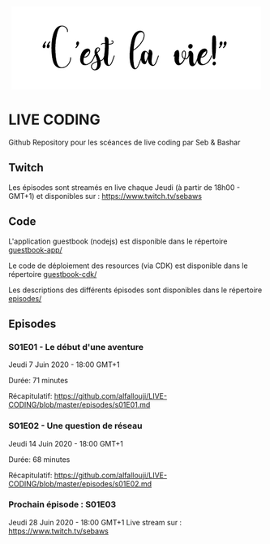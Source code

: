 
<p align="center"><img src="https://raw.githubusercontent.com/alfallouji/LIVE-CODING/master/episodes/assets/cestlavie.jpg" /></p>

# LIVE CODING
Github Repository pour les scéances de live coding par Seb & Bashar

## Twitch
Les épisodes sont streamés en live chaque Jeudi (à partir de 18h00 - GMT+1) et disponibles sur :
https://www.twitch.tv/sebaws

## Code 

L'application guestbook (nodejs) est disponible dans le répertoire [guestbook-app/](https://github.com/alfallouji/LIVE-CODING/tree/master/guestbook-app)

Le code de déploiement des resources (via CDK) est disponible dans le répertoire [guestbook-cdk/](https://github.com/alfallouji/LIVE-CODING/tree/master/guestbook-cdk)

Les descriptions des différents épisodes sont disponibles dans le répertoire [episodes/](https://github.com/alfallouji/LIVE-CODING/tree/master/episodes)

## Episodes 

### S01E01 - Le début d'une aventure
Jeudi 7 Juin 2020 - 18:00 GMT+1 

Durée: 71 minutes

Récapitulatif: https://github.com/alfallouji/LIVE-CODING/blob/master/episodes/s01E01.md

### S01E02 - Une question de réseau
Jeudi 14 Juin 2020 - 18:00 GMT+1

Durée: 68 minutes

Récapitulatif: https://github.com/alfallouji/LIVE-CODING/blob/master/episodes/s01E02.md

### Prochain épisode : S01E03 
Jeudi 28 Juin 2020 - 18:00 GMT+1
Live stream sur : https://www.twitch.tv/sebaws
